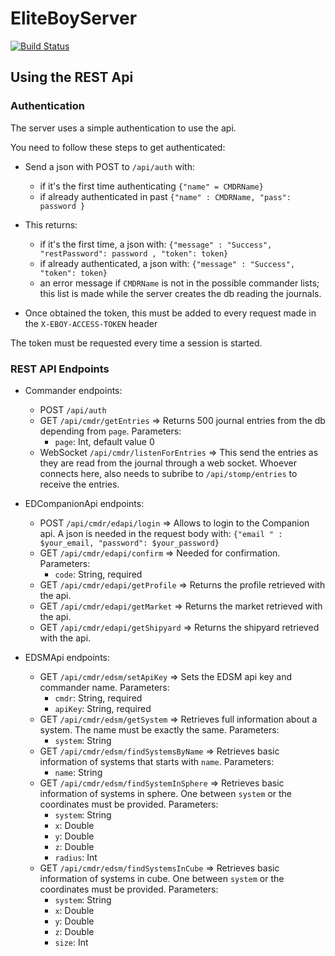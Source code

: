 # EliteBoyServer
[![Build Status](https://travis-ci.org/pr0ves/EliteBoyServer.svg?branch=develop)](https://travis-ci.org/pr0ves/EliteBoyServer)

## Using the REST Api
### Authentication

The server uses a simple authentication to use the api.

You need to follow these steps to get authenticated:
* Send a json with POST to `/api/auth` with:
  - if it's the first time authenticating  ```{"name" = CMDRName}```
  - if already authenticated in past ```{"name" : CMDRName, "pass": password }```
  
* This returns:
  - if it's the first time, a json with: ```{"message" : "Success", "restPassword": password , "token": token}```
  - if already authenticated, a json with: ```{"message" : "Success", "token": token}```
  - an error message if `CMDRName` is not in the possible commander lists; this list is made while the server creates the db reading the journals.

* Once obtained the token, this must be added to every request made in the `X-EBOY-ACCESS-TOKEN` header 

The token must be requested every time a session is started.

### REST API Endpoints
* Commander endpoints:
  - POST `/api/auth`
  - GET `/api/cmdr/getEntries` => Returns 500 journal entries from the db depending from `page`.
  Parameters: 
    + `page`: Int, default value 0
  - WebSocket `/api/cmdr/listenForEntries` => This send the entries as they are read from the journal through a web socket. 
  Whoever connects here, also needs to subribe to `/api/stomp/entries` to receive the entries.
  
* EDCompanionApi endpoints:
  - POST `/api/cmdr/edapi/login` => Allows to login to the Companion api. 
  A json is needed in the request body with: ```{"email " : $your_email, "password": $your_password}```
  - GET `/api/cmdr/edapi/confirm` => Needed for confirmation.
  Parameters:
    + `code`: String, required
  - GET `/api/cmdr/edapi/getProfile` => Returns the profile retrieved with the api.
  - GET `/api/cmdr/edapi/getMarket` => Returns the market retrieved with the api.
  - GET `/api/cmdr/edapi/getShipyard` => Returns the shipyard retrieved with the api.
  
* EDSMApi endpoints:
  - GET `/api/cmdr/edsm/setApiKey` => Sets the EDSM api key and commander name.
  Parameters:
    + `cmdr`: String, required
    + `apiKey`: String, required
  - GET `/api/cmdr/edsm/getSystem` => Retrieves full information about a system. The name must be exactly the same.
  Parameters:
    + `system`: String
  - GET `/api/cmdr/edsm/findSystemsByName` => Retrieves basic information of systems that starts with `name`.
  Parameters:
    + `name`: String
  - GET `/api/cmdr/edsm/findSystemInSphere` => Retrieves basic information of systems in sphere. One between `system` or the coordinates must be provided.
  Parameters:
    + `system`: String
    + `x`: Double
    + `y`: Double
    + `z`: Double
    + `radius`: Int
  - GET `/api/cmdr/edsm/findSystemsInCube` => Retrieves basic information of systems in cube. One between `system` or the coordinates must be provided.
  Parameters:
    + `system`: String
    + `x`: Double
    + `y`: Double
    + `z`: Double
    + `size`: Int

